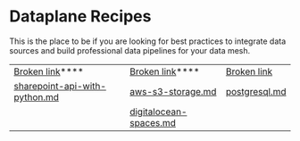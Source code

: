 # Dataplane Recipes

This is the place to be if you are looking for best practices to integrate data sources and build professional data pipelines for your data mesh.

|                                                                                     |                                                                                  |                                                                                   |
| ----------------------------------------------------------------------------------- | -------------------------------------------------------------------------------- | --------------------------------------------------------------------------------- |
| [Broken link](broken-reference "mention")****                                       | [Broken link](broken-reference "mention")****                                    | [Broken link](broken-reference "mention")                                         |
| [sharepoint-api-with-python.md](office-365/sharepoint-api-with-python.md "mention") | [aws-s3-storage.md](s3-compatible-storage/aws-s3-storage.md "mention")           | [postgresql.md](databases-data-lakes-and-data-warehouses/postgresql.md "mention") |
|                                                                                     | [digitalocean-spaces.md](s3-compatible-storage/digitalocean-spaces.md "mention") |                                                                                   |

###

